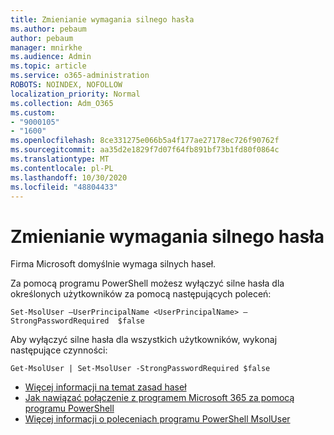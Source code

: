 ```yaml
---
title: Zmienianie wymagania silnego hasła
ms.author: pebaum
author: pebaum
manager: mnirkhe
ms.audience: Admin
ms.topic: article
ms.service: o365-administration
ROBOTS: NOINDEX, NOFOLLOW
localization_priority: Normal
ms.collection: Adm_O365
ms.custom:
- "9000105"
- "1600"
ms.openlocfilehash: 8ce331275e066b5a4f177ae27178ec726f90762f
ms.sourcegitcommit: aa35d2e1829f7d07f64fb891bf73b1fd80f0864c
ms.translationtype: MT
ms.contentlocale: pl-PL
ms.lasthandoff: 10/30/2020
ms.locfileid: "48804433"
---
```

# <a name="change-strong-password-requirement"></a>Zmienianie wymagania silnego hasła

Firma Microsoft domyślnie wymaga silnych haseł.

Za pomocą programu PowerShell możesz wyłączyć silne hasła dla określonych użytkowników za pomocą następujących poleceń:

`Set-MsolUser –UserPrincipalName <UserPrincipalName> –StrongPasswordRequired  $false`

Aby wyłączyć silne hasła dla wszystkich użytkowników, wykonaj następujące czynności:

`Get-MsolUser | Set-MsolUser -StrongPasswordRequired $false`

- [Więcej informacji na temat zasad haseł](https://docs.microsoft.com/azure/active-directory/authentication/concept-sspr-policy#password-policies-that-only-apply-to-cloud-user-accounts)
- [Jak nawiązać połączenie z programem Microsoft 365 za pomocą programu PowerShell](https://docs.microsoft.com/office365/enterprise/powershell/connect-to-office-365-powershell#connect-with-the-microsoft-azure-active-directory-module-for-windows-powershell)
- [Więcej informacji o poleceniach programu PowerShell MsolUser](https://docs.microsoft.com/powershell/module/msonline/set-msoluser?view=azureadps-1.0)
